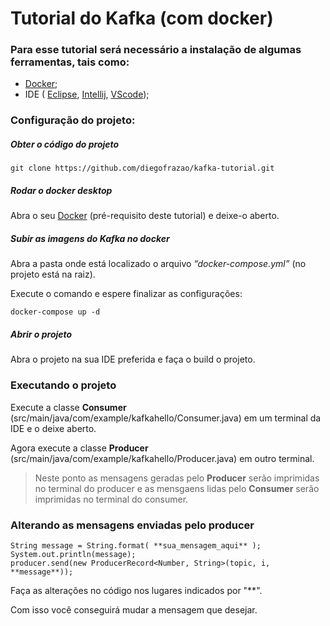 # Tutorial do Kafka (com docker)

### Para esse tutorial será necessário a instalação de algumas ferramentas, tais como:
- [Docker](https://docs.docker.com/get-docker/);
- IDE (
    [Eclipse](https://www.eclipse.org/downloads/), 
    [Intellij](https://www.jetbrains.com/pt-br/idea/download/#section=windows), 
    [VScode](https://code.visualstudio.com/download));

### Configuração do projeto:

##### **Obter o código do projeto**

```shell
git clone https://github.com/diegofrazao/kafka-tutorial.git
```

##### Rodar o docker desktop
Abra o seu [Docker](https://docs.docker.com/get-docker/) (pré-requisito deste tutorial) e deixe-o aberto.

##### Subir as imagens do Kafka no docker
Abra a pasta onde está localizado o arquivo *“docker-compose.yml”* (no projeto está na raiz).

Execute o comando e espere finalizar as configurações:
```shell
docker-compose up -d
```

##### Abrir o projeto
Abra o projeto na sua IDE preferida e faça o build o projeto.

### Executando o projeto

Execute a classe **Consumer** (src/main/java/com/example/kafkahello/Consumer.java) em um terminal da IDE e o deixe aberto.

Agora execute a classe **Producer** (src/main/java/com/example/kafkahello/Producer.java) em outro terminal.

> Neste ponto as mensagens geradas pelo **Producer** serão imprimidas no terminal do producer e as mensgaens lidas pelo **Consumer** serão imprimidas no terminal do consumer.

### Alterando as mensagens enviadas pelo producer

```
String message = String.format( **sua_mensagem_aqui** );
System.out.println(message);
producer.send(new ProducerRecord<Number, String>(topic, i, **message**));
```

Faça as alterações no código nos lugares indicados por "**".

Com isso você conseguirá mudar a mensagem que desejar.
